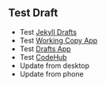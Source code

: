 ## Test Draft

* Test [Jekyll Drafts](http://jekyllrb.com/docs/drafts/)
* Test [Working Copy App](http://workingcopyapp.com)
* Test [Drafts App](http://agiletortoise.com/drafts/)
* Test [CodeHub](https://github.com/thedillonb/CodeHub)
* Update from desktop
* Update from phone